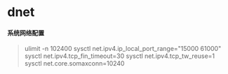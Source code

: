 # dnet

#### 系统网络配置
>ulimit -n 102400
>sysctl net.ipv4.ip_local_port_range="15000 61000"
>sysctl net.ipv4.tcp_fin_timeout=30
>sysctl net.ipv4.tcp_tw_reuse=1
>sysctl net.core.somaxconn=10240
